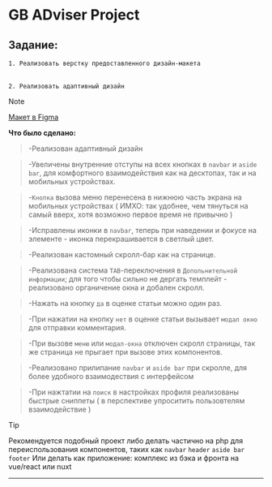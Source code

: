 # GB ADviser Project


## Задание:
`1. Реализовать верстку предоставленного дизайн-макета`
<br> </br>

`2. Реализовать адаптивный дизайн `

>[!NOTE]
>[Макет в Figma](https://www.figma.com/file/bNTF4VVYd23Fo84jjh5AeB/GB-Adviser?type=design&node-id=0-1&mode=design&t=W17AqDvx3HqtZWNz-0)

 __Что было сделано:__
 > -Реализован адаптивный дизайн

 > -Увеличены внутренние отступы на всех кнопках в `navbar` и `aside bar`, для комфортного взаимодействия как на десктопах, так и на мобильных устройствах. 

 > -`Кнопка` вызова меню перенесена в нижнюю часть экрана на мобильных устройствах ( ИМХО: так удобнее, чем тянуться на самый вверх, хотя возможно первое время не привычно )

 > -Исправлены иконки в `navbar`, теперь при наведении и фокусе на элементе - иконка перекрашивается в светлый цвет. 

 > -Реализован кастомный скролл-бар как на странице. 

 > -Реализована система `TAB`-переключения в `Допольнительной информации`; для того чтобы сильно не дергать темплейт - реализовано органичение окна и добален скролл.

 > -Нажать на кнопку `да` в оценке статьи можно один раз. 

 > -При нажатии на кнопку `нет` в оценке статьи вызывает `модал окно` для отправки комментария.

 > -При вызове `меню` или `модал-окна` отключен скролл страницы, так же страница не прыгает при вызове этих компонентов.

 > -Реализовано прилипание `navbar` и `aside bar` при скролле, для более удобного взаимодествия с интерфейсом

 > -При нажтатии на `поиск` в настройках профиля реализованы быстрые сниппеты ( в перспективе упроситить пользовтелям взаимодействие )

 >[!TIP]
 >Рекомендуется подобный проект либо делать частично на php для переиспользования компонентов, таких как `navbar` `header` `aside bar` `footer` 
 >Или делать как приложение: комплекс из бэка и фронта на vue/react или nuxt 
___
